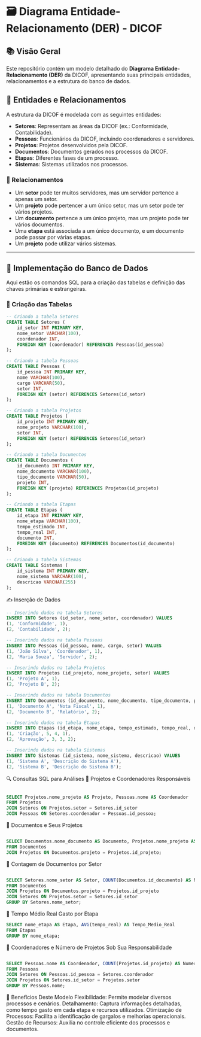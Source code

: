 # 🗃️ Diagrama Entidade-Relacionamento (DER) - DICOF

## 📚 Visão Geral

Este repositório contém um modelo detalhado do **Diagrama Entidade-Relacionamento (DER)** da DICOF, apresentando suas principais entidades, relacionamentos e a estrutura do banco de dados.

## 📌 Entidades e Relacionamentos

A estrutura da DICOF é modelada com as seguintes entidades:

- **Setores**: Representam as áreas da DICOF (ex.: Conformidade, Contabilidade).
- **Pessoas**: Funcionários da DICOF, incluindo coordenadores e servidores.
- **Projetos**: Projetos desenvolvidos pela DICOF.
- **Documentos**: Documentos gerados nos processos da DICOF.
- **Etapas**: Diferentes fases de um processo.
- **Sistemas**: Sistemas utilizados nos processos.

### 🔗 Relacionamentos

- Um **setor** pode ter muitos servidores, mas um servidor pertence a apenas um setor.
- Um **projeto** pode pertencer a um único setor, mas um setor pode ter vários projetos.
- Um **documento** pertence a um único projeto, mas um projeto pode ter vários documentos.
- Uma **etapa** está associada a um único documento, e um documento pode passar por várias etapas.
- Um **projeto** pode utilizar vários sistemas.

---

## 💾 Implementação do Banco de Dados

Aqui estão os comandos SQL para a criação das tabelas e definição das chaves primárias e estrangeiras.

### 📌 Criação das Tabelas

```sql
-- Criando a tabela Setores
CREATE TABLE Setores (
    id_setor INT PRIMARY KEY,
    nome_setor VARCHAR(100),
    coordenador INT,
    FOREIGN KEY (coordenador) REFERENCES Pessoas(id_pessoa)
);

-- Criando a tabela Pessoas
CREATE TABLE Pessoas (
    id_pessoa INT PRIMARY KEY,
    nome VARCHAR(100),
    cargo VARCHAR(50),
    setor INT,
    FOREIGN KEY (setor) REFERENCES Setores(id_setor)
);

-- Criando a tabela Projetos
CREATE TABLE Projetos (
    id_projeto INT PRIMARY KEY,
    nome_projeto VARCHAR(100),
    setor INT,
    FOREIGN KEY (setor) REFERENCES Setores(id_setor)
);

-- Criando a tabela Documentos
CREATE TABLE Documentos (
    id_documento INT PRIMARY KEY,
    nome_documento VARCHAR(100),
    tipo_documento VARCHAR(50),
    projeto INT,
    FOREIGN KEY (projeto) REFERENCES Projetos(id_projeto)
);

-- Criando a tabela Etapas
CREATE TABLE Etapas (
    id_etapa INT PRIMARY KEY,
    nome_etapa VARCHAR(100),
    tempo_estimado INT,
    tempo_real INT,
    documento INT,
    FOREIGN KEY (documento) REFERENCES Documentos(id_documento)
);

-- Criando a tabela Sistemas
CREATE TABLE Sistemas (
    id_sistema INT PRIMARY KEY,
    nome_sistema VARCHAR(100),
    descricao VARCHAR(255)
);
```

✍️ Inserção de Dados

```sql
-- Inserindo dados na tabela Setores
INSERT INTO Setores (id_setor, nome_setor, coordenador) VALUES 
(1, 'Conformidade', 1),
(2, 'Contabilidade', 2);

-- Inserindo dados na tabela Pessoas
INSERT INTO Pessoas (id_pessoa, nome, cargo, setor) VALUES 
(1, 'João Silva', 'Coordenador', 1),
(2, 'Maria Souza', 'Servidor', 2);

-- Inserindo dados na tabela Projetos
INSERT INTO Projetos (id_projeto, nome_projeto, setor) VALUES 
(1, 'Projeto A', 1),
(2, 'Projeto B', 2);

-- Inserindo dados na tabela Documentos
INSERT INTO Documentos (id_documento, nome_documento, tipo_documento, projeto) VALUES 
(1, 'Documento A', 'Nota Fiscal', 1),
(2, 'Documento B', 'Relatório', 2);

-- Inserindo dados na tabela Etapas
INSERT INTO Etapas (id_etapa, nome_etapa, tempo_estimado, tempo_real, documento) VALUES 
(1, 'Criação', 5, 4, 1),
(2, 'Aprovação', 3, 3, 2);

-- Inserindo dados na tabela Sistemas
INSERT INTO Sistemas (id_sistema, nome_sistema, descricao) VALUES 
(1, 'Sistema A', 'Descrição do Sistema A'),
(2, 'Sistema B', 'Descrição do Sistema B');
```


🔍 Consultas SQL para Análises
📌 Projetos e Coordenadores Responsáveis

```sql

SELECT Projetos.nome_projeto AS Projeto, Pessoas.nome AS Coordenador
FROM Projetos
JOIN Setores ON Projetos.setor = Setores.id_setor
JOIN Pessoas ON Setores.coordenador = Pessoas.id_pessoa;
```

📌 Documentos e Seus Projetos
```sql

SELECT Documentos.nome_documento AS Documento, Projetos.nome_projeto AS Projeto
FROM Documentos
JOIN Projetos ON Documentos.projeto = Projetos.id_projeto;
```

📌 Contagem de Documentos por Setor
```sql

SELECT Setores.nome_setor AS Setor, COUNT(Documentos.id_documento) AS Numero_Documentos
FROM Documentos
JOIN Projetos ON Documentos.projeto = Projetos.id_projeto
JOIN Setores ON Projetos.setor = Setores.id_setor
GROUP BY Setores.nome_setor;
```
📌 Tempo Médio Real Gasto por Etapa

```sql
SELECT nome_etapa AS Etapa, AVG(tempo_real) AS Tempo_Medio_Real
FROM Etapas
GROUP BY nome_etapa;
```

📌 Coordenadores e Número de Projetos Sob Sua Responsabilidade
```sql

SELECT Pessoas.nome AS Coordenador, COUNT(Projetos.id_projeto) AS Numero_Projetos
FROM Pessoas
JOIN Setores ON Pessoas.id_pessoa = Setores.coordenador
JOIN Projetos ON Setores.id_setor = Projetos.setor
GROUP BY Pessoas.nome;

```
🎯 Benefícios Deste Modelo
Flexibilidade: Permite modelar diversos processos e cenários.
Detalhamento: Captura informações detalhadas, como tempo gasto em cada etapa e recursos utilizados.
Otimização de Processos: Facilita a identificação de gargalos e melhorias operacionais.
Gestão de Recursos: Auxilia no controle eficiente dos processos e documentos.






























